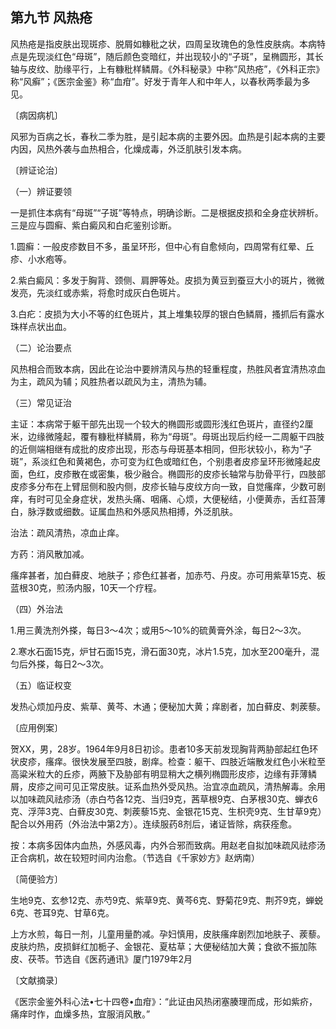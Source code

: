 ## 第九节 风热疮

风热疮是指皮肤出现斑疹、脱屑如糠秕之状，四周呈玫瑰色的急性皮肤病。本病特点是先现淡红色“母斑”，随后颜色变暗红，并出现较小的“子斑”，呈椭圆形，其长轴与皮纹、肋缘平行，上有糠秕样鳞屑。《外科秘录》中称“风热疮”，《外科正宗》称“风癣”；《医宗金鉴》称“血疳”。好发于青年人和中年人，以春秋两季最为多见。

〔病因病机〕

风邪为百病之长，春秋二季为胜，是引起本病的主要外因。血热是引起本病的主要内因，风热外袭与血热相合，化燥成毒，外泛肌肤引发本病。

〔辨证论治〕

（一）辨证要领

一是抓住本病有“母斑”“子斑”等特点，明确诊断。二是根据皮损和全身症状辨析。三是应与圆癣、紫白癜风和白疕鉴别诊断。

1.圆癣：一般皮疹数目不多，虽呈环形，但中心有自愈倾向，四周常有红晕、丘疹、小水疱等。

2.紫白癜风：多发于胸背、颈侧、肩胛等处。皮损为黄豆到蚕豆大小的斑片，微微发亮，先淡红或赤紫，将愈时成灰白色斑片。

3.白疕：皮损为大小不等的红色斑片，其上堆集较厚的银白色鳞屑，搔抓后有露水珠样点状出血。

（二）论治要点

风热相合而致本病，因此在论治中要辨清风与热的轻重程度，热胜风者宜清热凉血为主，疏风为辅；风胜热者以疏风为主，清热为辅。

（三）常见证治

主证：本病常于躯干部先出现一个较大的椭圆形或圆形浅红色斑片，直径约2厘米，边缘微隆起，覆有糠秕样鳞屑，称为“母斑”。母斑出现后约经一二周躯干四肢的近侧端相继有成批的皮疹出现，形态与母斑基本相同，但形状较小，称为“子斑”，系淡红色和黄褐色，亦可变为红色或暗红色，个别患者皮疹呈环形微隆起皮面，色红，皮疹散在或密集，极少融合。椭圆形的皮疹长轴常与肋骨平行，四肢部皮疹多分布在上臂屈侧和股内侧，皮疹长轴与皮纹方向一致，自觉瘙痒，少数可剧痒，有时可见全身症状，发热头痛、咽痛、心烦，大便秘结，小便黄赤，舌红苔薄白，脉浮数或细数。证属血热和外感风热相搏，外泛肌肤。

治法：疏风清热，凉血止痒。

方药：消风散加减。

瘙痒甚者，加白藓皮、地肤子；疹色红甚者，加赤芍、丹皮。亦可用紫草15克、板蓝根30克，煎汤内服，10天一个疗程。

（四）外治法

1.用三黄洗剂外搽，每日3～4次；或用5〜10%的硫黄膏外涂，每日2〜3次。

2.寒水石面15克，炉甘石面15克，滑石面30克，冰片1.5克，加水至200毫升，混匀后外搽，每日2〜3次。

（五）临证权变

发热心烦加丹皮、紫草、黄芩、木通；便秘加大黄；痒剧者，加白藓皮、刺蒺藜。

〔应用例案〕

贺XX，男，28岁。1964年9月8日初诊。患者10多天前发现胸背两胁部起红色环状皮疹，瘙痒。很快发展至四肢，剧痒。检查：躯干、四肢近端散发红色小米粒至高粱米粒大的丘疹，两腋下及胁部有明显稍大之横列椭圆形皮疹，边缘有菲薄鳞屑，皮疹之间可见正常皮肤。证系血热外受风热。治宜凉血疏风，清热解毒。余用以加味疏风祛疹汤（赤白芍各12克、当归9克，茜草根9克、白茅根30克、蝉衣6克、浮萍3克、白藓皮30克、刺蒺藜15克、金银花15克、生枳壳9克、生甘草9克）配合以外用药（外治法中第2方）。连续服药8剂后，诸证皆除，病获痊愈。

按：本病多因体内血热，外感风毒，内外合邪而致病。用赵老自拟加味疏风祛疹汤正合病机，故在较短时间内治愈。（节选自《千家妙方》赵炳南）

〔简便验方〕

生地9克、玄参12克、赤芍9克、紫草9克、黄芩6克、野菊花9克、荆芥9克，蝉蜕6克、苍耳9克、甘草6克。

上方水煎，每日一剂，儿童用量酌减。孕妇慎用，皮肤瘙痒剧烈加地肤子、蒺藜。皮肤灼热，皮损鲜红加栀子、金银花、夏枯草；大便秘结加大黄；食欲不振加陈皮、茯苓。节选自《医药通讯》厦门1979年2月

〔文献摘录〕

《医宗金鉴外科心法•七十四卷•血疳》：“此证由风热闭塞腠理而成，形如紫疥，痛痒时作，血燥多热，宜服消风散。”

